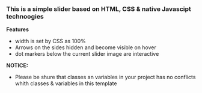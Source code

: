 ### This is a simple slider based on HTML, CSS & native Javascipt technoogies

**Features**
* width is set by CSS as 100%
* Arrows on the sides hidden and become visible on hover
* dot markers below the current slider image are interactive


**NOTICE:**
* Please be shure that classes an variables in your project has no conflicts whith classes & variables in this template